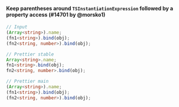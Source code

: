 #### Keep parentheses around `TSInstantiationExpression` followed by a property access (#14701 by @morsko1)

<!-- prettier-ignore -->
```ts
// Input
(Array<string>).name;
(fn1<string>).bind(obj);
(fn2<string, number>).bind(obj);

// Prettier stable
Array<string>.name;
fn1<string>.bind(obj);
fn2<string, number>.bind(obj);

// Prettier main
(Array<string>).name;
(fn1<string>).bind(obj);
(fn2<string, number>).bind(obj);
```
